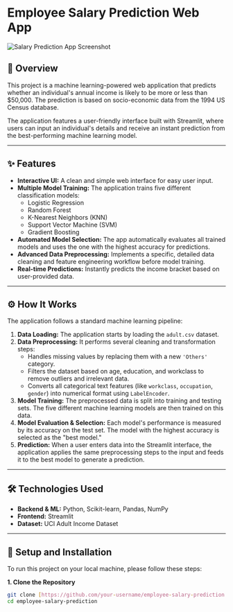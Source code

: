 # Employee Salary Prediction Web App

![Salary Prediction App Screenshot](https://i.imgur.com/7gYQZ9E.png)

## 📖 Overview

This project is a machine learning-powered web application that predicts whether an individual's annual income is likely to be more or less than $50,000. The prediction is based on socio-economic data from the 1994 US Census database.

The application features a user-friendly interface built with Streamlit, where users can input an individual's details and receive an instant prediction from the best-performing machine learning model.

---

## ✨ Features

-   **Interactive UI:** A clean and simple web interface for easy user input.
-   **Multiple Model Training:** The application trains five different classification models:
    -   Logistic Regression
    -   Random Forest
    -   K-Nearest Neighbors (KNN)
    -   Support Vector Machine (SVM)
    -   Gradient Boosting
-   **Automated Model Selection:** The app automatically evaluates all trained models and uses the one with the highest accuracy for predictions.
-   **Advanced Data Preprocessing:** Implements a specific, detailed data cleaning and feature engineering workflow before model training.
-   **Real-time Predictions:** Instantly predicts the income bracket based on user-provided data.

---

## ⚙️ How It Works

The application follows a standard machine learning pipeline:

1.  **Data Loading:** The application starts by loading the `adult.csv` dataset.
2.  **Data Preprocessing:** It performs several cleaning and transformation steps:
    -   Handles missing values by replacing them with a new `'Others'` category.
    -   Filters the dataset based on age, education, and workclass to remove outliers and irrelevant data.
    -   Converts all categorical text features (like `workclass`, `occupation`, `gender`) into numerical format using `LabelEncoder`.
3.  **Model Training:** The preprocessed data is split into training and testing sets. The five different machine learning models are then trained on this data.
4.  **Model Evaluation & Selection:** Each model's performance is measured by its accuracy on the test set. The model with the highest accuracy is selected as the "best model."
5.  **Prediction:** When a user enters data into the Streamlit interface, the application applies the same preprocessing steps to the input and feeds it to the best model to generate a prediction.

---

## 🛠️ Technologies Used

-   **Backend & ML:** Python, Scikit-learn, Pandas, NumPy
-   **Frontend:** Streamlit
-   **Dataset:** UCI Adult Income Dataset

---

## 🚀 Setup and Installation

To run this project on your local machine, please follow these steps:

**1. Clone the Repository**

```bash
git clone [https://github.com/your-username/employee-salary-prediction.git](https://github.com/your-username/employee-salary-prediction.git)
cd employee-salary-prediction

